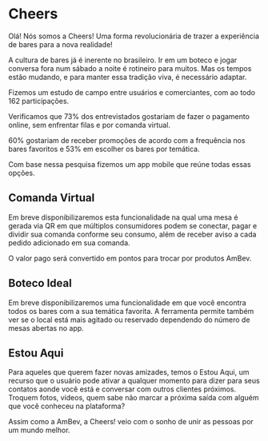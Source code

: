 # Cheers
Olá! Nós somos a Cheers! Uma forma revolucionária de trazer a experiência de bares para a nova realidade!

A cultura de bares já é inerente no brasileiro. Ir em um boteco e jogar conversa fora num sábado a noite é rotineiro para muitos. Mas os tempos estão mudando, e para manter essa tradição viva, é necessário adaptar.

Fizemos um estudo de campo entre usuários e comerciantes, com ao todo 162 participações.

Verificamos que 73% dos entrevistados gostariam de fazer o pagamento online, sem enfrentar filas e por comanda virtual. 

60% gostariam de receber promoções de acordo com a frequência nos bares favoritos e 53% em escolher os bares por temática.

Com base nessa pesquisa fizemos um app mobile que reúne todas essas opções.

## Comanda Virtual
Em breve disponibilizaremos esta funcionalidade na qual uma mesa é gerada via QR em que múltiplos consumidores podem se conectar, pagar e dividir sua comanda conforme seu consumo, além de receber aviso a cada pedido adicionado em sua comanda.

O valor pago será convertido em pontos para trocar por produtos AmBev.

## Boteco Ideal
Em breve disponibilizaremos uma funcionalidade em que você encontra todos os bares com a sua temática favorita. A ferramenta permite também ver se o local está mais agitado ou reservado dependendo do número de mesas abertas no app.

## Estou Aqui
Para aqueles que querem fazer novas amizades, temos o Estou Aqui, um recurso que o usuário pode ativar a qualquer momento para dizer para seus contatos aonde você está e conversar com outros clientes próximos. Troquem fotos, vídeos, quem sabe não marcar a próxima saída com alguém que você conheceu na plataforma?

Assim como a AmBev, a Cheers! veio com o sonho de unir as pessoas por um mundo melhor.
